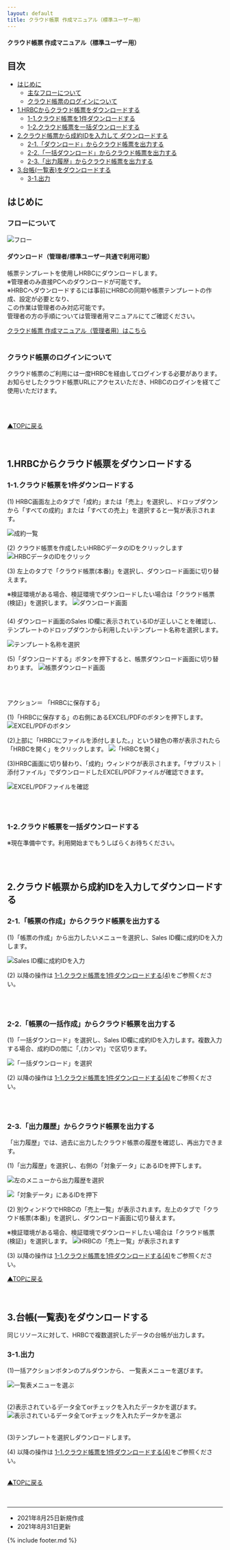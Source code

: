 ```yaml
---
layout: default
title: クラウド帳票 作成マニュアル（標準ユーザー用）
---
```


#### クラウド帳票 作成マニュアル（標準ユーザー用）

<h2 id="TOP">目次</h2>

- [はじめに](#introduction)
  - [主なフローについて](#flow)
  - [クラウド帳票のログインについて](#login)
- [1.HRBCからクラウド帳票をダウンロードする](#hrbc_dl)
  - [1-1.クラウド帳票を1件ダウンロードする](#hrbc_dl_1)
  - [1-2.クラウド帳票を一括ダウンロードする](#hrbc_dl_2)
- [2.クラウド帳票から成約IDを入力して ダウンロードする](#dl)
  - [2-1.「ダウンロード」からクラウド帳票を出力する](#dl_1)
  - [2-2.「一括ダウンロード」からクラウド帳票を出力する](#dl_2)
  - [2-3.「出力履歴」からクラウド帳票を出力する](#dl_3)
- [3.台帳(一覧表)をダウンロードする](#dl_ledger)
  - [3-1.出力](#dl_ledger_1)
 
<h2 id="introduction">はじめに</h2>

<h3 id="flow">フローについて</h3>

![フロー](images/hrbc_sync/flow_user.png)

#### ダウンロード（管理者/標準ユーザー共通で利用可能）

帳票テンプレートを使用しHRBCにダウンロードします。<br>
※管理者のみ直接PCへのダウンロードが可能です。<br>
※HRBCへダウンロードするには事前にHRBCの同期や帳票テンプレートの作成、設定が必要となり、<br>この作業は管理者のみ対応可能です。<br>
管理者の方の手順については管理者用マニュアルにてご確認ください。<br>
 
[クラウド帳票 作成マニュアル（管理者用）はこちら](https://e2info.github.io/cloudreport-docs/manual/admin.html)
<br><br>

<h3 id="login">クラウド帳票のログインについて</h3>
クラウド帳票のご利用には一度HRBCを経由してログインする必要があります。<br>
お知らせしたクラウド帳票URLにアクセスいただき、HRBCのログインを経てご使用いただけます。

<br><br>

[▲TOPに戻る](#TOP)
<br><br><br>


<h2 id="hrbc_dl">1.HRBCからクラウド帳票をダウンロードする</h2>

<h3 id="hrbc_dl_1">1-1.クラウド帳票を1件ダウンロードする</h3>
(1) HRBC画面左上のタブで「成約」または「売上」を選択し、ドロップダウンから「すべての成約」または「すべての売上」を選択すると一覧が表示されます。

![成約一覧](images/hrbc_dl/hrbc_dl_1.png)

(2) クラウド帳票を作成したいHRBCデータのIDをクリックします
![HRBCデータのIDをクリック](images/hrbc_dl/hrbc_dl_2.png)

(3) 左上のタブで「クラウド帳票(本番)」を選択し、ダウンロード画面に切り替えます。

※検証環境がある場合、検証環境でダウンロードしたい場合は「クラウド帳票(検証)」を選択します。
![ダウンロード画面](images/hrbc_dl/hrbc_dl_3.png)

<h3 id="hrbc_dl_1_4"></h3>
(4) ダウンロード画面のSales ID欄に表示されているIDが正しいことを確認し、
テンプレートのドロップダウンから利用したいテンプレート名称を選択します。

![テンプレート名称を選択](images/hrbc_dl/hrbc_dl_user1.png)

(5)「ダウンロードする」ボタンを押下すると、帳票ダウンロード画面に切り替わります。
![帳票ダウンロード画面](images/hrbc_dl/hrbc_dl_user2.png)

<br><br>

アクション＝ 「HRBCに保存する」

(1)「HRBCに保存する」の右側にあるEXCEL/PDFのボタンを押下します。
![EXCEL/PDFのボタン](images/hrbc_dl/hrbc_dl_user3.png)

(2)上部に「HRBCにファイルを添付しました。」という緑色の帯が表示されたら「HRBCを開く」をクリックします。
![「HRBCを開く」](images/hrbc_dl/hrbc_dl_user4.png)

(3)HRBC画面に切り替わり、「成約」ウィンドウが表示されます。「サブリスト｜ 添付ファイル」でダウンロードしたEXCEL/PDFファイルが確認できます。
  
![EXCEL/PDFファイルを確認](images/hrbc_dl/hrbc_dl_11.png)

<br><br>

<h3 id="hrbc_dl_2">1-2.クラウド帳票を一括ダウンロードする</h3>
※現在準備中です。利用開始までもうしばらくお待ちください。

<br><br>

<h2 id="dl">2.クラウド帳票から成約IDを入力してダウンロードする</h2>

<h3 id="dl_1">2-1.「帳票の作成」からクラウド帳票を出力する</h3>
(1)「帳票の作成」から出力したいメニューを選択し、Sales ID欄に成約IDを入力します。

![Sales ID欄に成約IDを入力](images/hrbc_dl/hrbc_dl_user5.png)

(2) 以降の操作は [1-1.クラウド帳票を1件ダウンロードする(4)](#hrbc_dl_1_4)をご参照ください。

<br><br>

<h3 id="dl_2">2-2.「帳票の一括作成」からクラウド帳票を出力する</h3>
(1)「一括ダウンロード」を選択し、Sales ID欄に成約IDを入力します。複数入力する場合、成約IDの間に「,(カンマ)」で区切ります。

![「一括ダウンロード」を選択](images/hrbc_dl/hrbc_dl_user6.png)

(2) 以降の操作は [1-1.クラウド帳票を1件ダウンロードする(4)](#hrbc_dl_1_4)をご参照ください。

<br><br>

<h3 id="dl_4">2-3.「出力履歴」からクラウド帳票を出力する</h3>
「出力履歴」では、過去に出力したクラウド帳票の履歴を確認し、再出力できます。

(1)「出力履歴」を選択し、右側の「対象データ」にあるIDを押下します。

![左のメニューから出力履歴を選択](images/hrbc_dl/hrbc_dl_27.png)

![「対象データ」にあるIDを押下](images/hrbc_dl/hrbc_dl_user7.png)

(2) 別ウィンドウでHRBCの「売上一覧」が表示されます。左上のタブで「クラウド帳票(本番)」を選択し、ダウンロード画面に切り替えます。

※検証環境がある場合、検証環境でダウンロードしたい場合は「クラウド帳票(検証)」を選択します。
![HRBCの「売上一覧」が表示されます](images/hrbc_dl/hrbc_dl_29.png)

(3) 以降の操作は [1-1.クラウド帳票を1件ダウンロードする(4)](#hrbc_dl_1_4)をご参照ください。

[▲TOPに戻る](#TOP)
<br><br><br>


<h2 id="dl_ledger">3.台帳(一覧表)をダウンロードする</h2>
同じリソースに対して、HRBCで複数選択したデータの台帳が出力します。

<h3 id="dl_ledger_1">3-1.出力</h3>

(1)一括アクションボタンのプルダウンから、 一覧表メニューを選びます。

![一覧表メニューを選ぶ](images/dl_ledger/dl_ledger_4.png)
<br><br>

(2)表示されているデータ全てorチェックを入れたデータかを選びます。<br>
![表示されているデータ全てorチェックを入れたデータかを選ぶ](images/dl_ledger/dl_ledger_5.png)
<br><br>

(3)テンプレートを選択しダウンロードします。
<br>

(4) 以降の操作は [1-1.クラウド帳票を1件ダウンロードする(4)](#hrbc_dl_1_4)をご参照ください。
<br><br>

[▲TOPに戻る](#TOP)
<br><br><br>


-----
* 2021年8月25日新規作成
* 2021年8月31日更新


{% include footer.md %}
